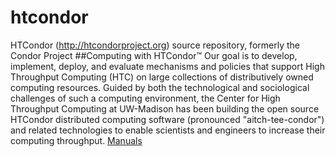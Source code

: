 # htcondor
HTCondor (http://htcondorproject.org) source repository, formerly the Condor Project
##Computing with HTCondor™
Our goal is to develop, implement, deploy, and evaluate mechanisms and policies that support High Throughput Computing (HTC)
on large collections of distributively owned computing resources. Guided by both the technological and sociological 
challenges of such a computing environment, the Center for High Throughput Computing at UW-Madison has been building the open source HTCondor distributed computing software (pronounced "aitch-tee-condor") and related technologies to enable scientists and engineers to increase their computing throughput. 
[Manuals](http://research.cs.wisc.edu/htcondor/manual/)
